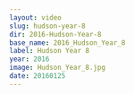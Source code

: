 ```yaml
---
layout: video
slug: hudson-year-8
dir: 2016-Hudson-Year-8
base_name: 2016_Hudson_Year_8
label: Hudson Year 8
year: 2016
image: Hudson_Year_8.jpg
date: 20160125
---
```

